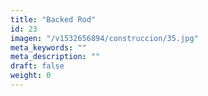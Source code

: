 ```yaml
---
title: "Backed Rod"
id: 23
imagen: "/v1532656894/construccion/35.jpg"
meta_keywords: ""
meta_description: ""
draft: false
weight: 0
---
```

